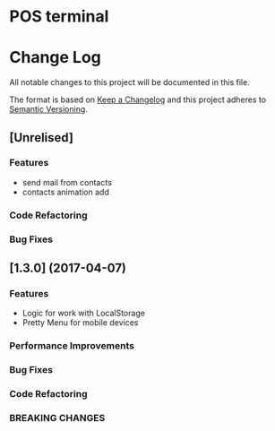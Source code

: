 # POS terminal
# Change Log
All notable changes to this project will be documented in this file.

The format is based on [Keep a Changelog](http://keepachangelog.com/) 
and this project adheres to [Semantic Versioning](http://semver.org/).

## [Unrelised]
### Features
 - send mail from contacts
 - contacts animation add
 
 ### Code Refactoring
 
 ### Bug Fixes

## [1.3.0] (2017-04-07)
### Features
 - Logic for work with LocalStorage 
 - Pretty Menu for mobile devices
 
### Performance Improvements


### Bug Fixes
### Code Refactoring
### BREAKING CHANGES


